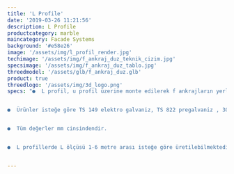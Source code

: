```yaml
---
title: 'L Profile'
date: '2019-03-26 11:21:56'
description: L Profile
productcategory: marble
maincategory: Facade Systems
background: '#e58e26'
image: '/assets/img/l_profil_render.jpg'
techimage: '/assets/img/f_ankraj_duz_teknik_cizim.jpg'
specsimage: '/assets/img/f_ankraj_duz_tablo.jpg'
threedmodel: '/assets/glb/f_ankraj_duz.glb'
product: true
threedlogo: '/assets/img/3d_logo.png'
specs: "●  L profil, u profil üzerine monte edilerek f ankrajların yerleştirilmesinde kullanılır.


●  Ürünler isteğe göre TS 149 elektro galvaniz, TS 822 pregalvaniz , 304 ve 430 paslanmaz çelikten üretilebilmektedir.


●  Tüm değerler mm cinsindendir.


●  L profillerde L ölçüsü 1-6 metre arası isteğe göre üretilebilmektedir."


---
```

